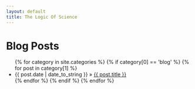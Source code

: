 ```yaml
---
layout: default
title: The Logic Of Science
---
```


<div id="all">
  <h1>Blog Posts</h1>
  <ul class="posts">
  {% for category in site.categories %}
    {% if category[0] == 'blog' %}
      {% for post in category[1] %}
        <li><span>{{ post.date | date_to_string }}</span> &raquo; <a href="{{ post.url }}">{{ post.title }}</a></li>
      {% endfor %}
    {% endif %}
  {% endfor %}
  </ul>
</div>